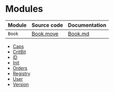 # Modules

| Module | Source code | Documentation |
| ------ | ----------- | ------------- |
| `Book` | [Book.move](mod/book/src) | [Book.md](mod/book/doc) |

* [Caps](../../src/move/econia/build/Econia/docs/Caps.md)
* [CritBit](../../src/move/econia/build/Econia/docs/CritBit.md)
* [ID](../../src/move/econia/build/Econia/docs/ID.md)
* [Init](../../src/move/econia/build/Econia/docs/Init.md)
* [Orders](../../src/move/econia/build/Econia/docs/Orders.md)
* [Registry](../../src/move/econia/build/Econia/docs/Registry.md)
* [User](../../src/move/econia/build/Econia/docs/User.md)
* [Version](../../src/move/econia/build/Econia/docs/Version.md)